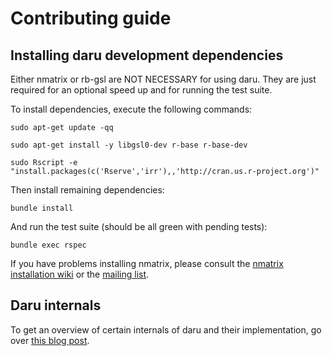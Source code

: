 # Contributing guide

## Installing daru development dependencies

Either nmatrix or rb-gsl are NOT NECESSARY for using daru. They are just required for an optional speed up and for running the test suite.

To install dependencies, execute the following commands:

  `sudo apt-get update -qq`
  
  `sudo apt-get install -y libgsl0-dev r-base r-base-dev`
  
  `sudo Rscript -e "install.packages(c('Rserve','irr'),,'http://cran.us.r-project.org')"`


Then install remaining dependencies:

  `bundle install`

And run the test suite (should be all green with pending tests):

  `bundle exec rspec`

If you have problems installing nmatrix, please consult the [nmatrix installation wiki](https://github.com/SciRuby/nmatrix/wiki/Installation) or the [mailing list](https://groups.google.com/forum/#!forum/sciruby-dev).

## Daru internals

To get an overview of certain internals of daru and their implementation, go over [this blog post](http://v0dro.github.io/blog/2015/08/16/elaboration-on-certain-internals-of-daru/).
